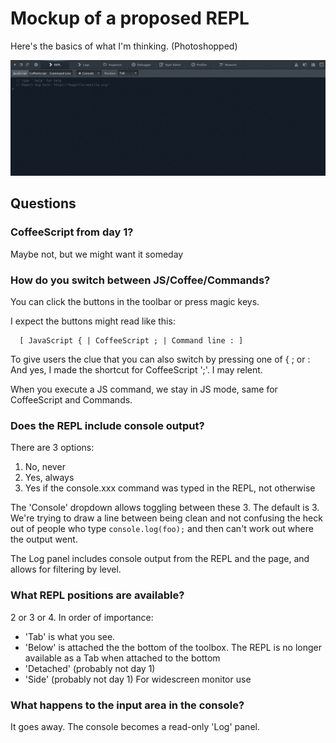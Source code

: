 
# Mockup of a proposed REPL

Here's the basics of what I'm thinking. (Photoshopped)

<img src="screen.png" width="1200px"/>

## Questions

### CoffeeScript from day 1?

Maybe not, but we might want it someday

### How do you switch between JS/Coffee/Commands?

You can click the buttons in the toolbar or press magic keys.

I expect the buttons might read like this:

      [ JavaScript { | CoffeeScript ; | Command line : ]

To give users the clue that you can also switch by pressing one of { ; or :
And yes, I made the shortcut for CoffeeScript ';'. I may relent.

When you execute a JS command, we stay in JS mode, same for CoffeeScript and
Commands.

### Does the REPL include console output?

There are 3 options:

1. No, never
2. Yes, always
3. Yes if the console.xxx command was typed in the REPL, not otherwise

The 'Console' dropdown allows toggling between these 3.
The default is 3. We're trying to draw a line between being clean and not
confusing the heck out of people who type `console.log(foo);` and then can't
work out where the output went.

The Log panel includes console output from the REPL and the page, and allows
for filtering by level.

### What REPL positions are available?

2 or 3 or 4.
In order of importance:

* 'Tab' is what you see.
* 'Below' is attached the the bottom of the toolbox. The REPL is no longer
  available as a Tab when attached to the bottom
* 'Detached' (probably not day 1)
* 'Side' (probably not day 1) For widescreen monitor use

### What happens to the input area in the console?

It goes away. The console becomes a read-only 'Log' panel.

